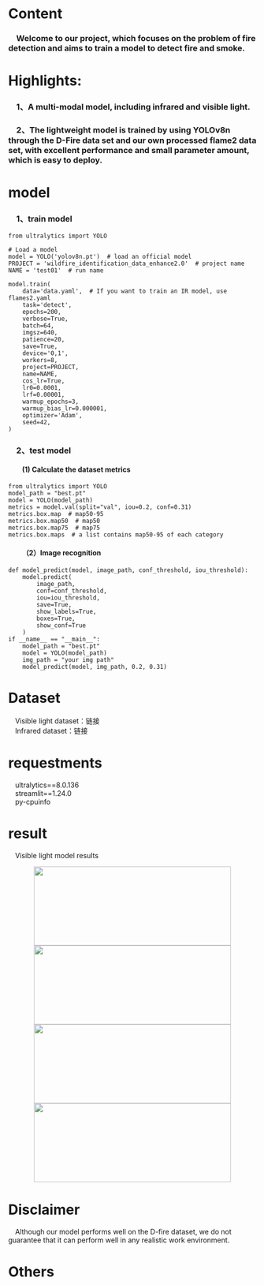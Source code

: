 # Content
### &emsp;Welcome to our project, which focuses on the problem of fire detection and aims to train a model to detect fire and smoke.
# Highlights:
### &emsp;1、A multi-modal model, including infrared and visible light.
### &emsp;2、The lightweight model is trained by using YOLOv8n through the D-Fire data set and our own processed flame2 data set, with excellent performance and small parameter amount, which is easy to deploy.
# model
### &emsp;1、train model
    from ultralytics import YOLO
    
    # Load a model
    model = YOLO('yolov8n.pt')  # load an official model
    PROJECT = 'wildfire_identification_data_enhance2.0'  # project name
    NAME = 'test01'  # run name
    
    model.train(
    	data='data.yaml',  # If you want to train an IR model, use flames2.yaml
    	task='detect',
    	epochs=200,
    	verbose=True,
		batch=64,
    	imgsz=640,
    	patience=20,
    	save=True,
    	device='0,1',
    	workers=8,
    	project=PROJECT,
    	name=NAME,
    	cos_lr=True,
    	lr0=0.0001,
    	lrf=0.00001,
    	warmup_epochs=3,
    	warmup_bias_lr=0.000001,
    	optimizer='Adam',
    	seed=42,
    )
### &emsp;2、test model
#### &emsp;&emsp;(1) Calculate the dataset metrics
    from ultralytics import YOLO
    model_path = "best.pt"
    model = YOLO(model_path)
    metrics = model.val(split="val", iou=0.2, conf=0.31)  
    metrics.box.map  # map50-95
    metrics.box.map50  # map50
    metrics.box.map75  # map75
    metrics.box.maps  # a list contains map50-95 of each category

#### &emsp;&emsp;（2）Image recognition
    def model_predict(model, image_path, conf_threshold, iou_threshold):
	    model.predict(
		    image_path,
		    conf=conf_threshold,
		    iou=iou_threshold,
		    save=True,
		    show_labels=True,
		    boxes=True,
		    show_conf=True
    	)
    if __name__ == "__main__":
		model_path = "best.pt"
    	model = YOLO(model_path)
		img_path = "your img path"
		model_predict(model, img_path, 0.2, 0.31)
# Dataset
&emsp;Visible light dataset：链接<br>
&emsp;Infrared dataset：链接
# requestments
&emsp;ultralytics==8.0.136<br>
&emsp;streamlit==1.24.0<br>
&emsp;py-cpuinfo<br>
# result
&emsp;Visible light model results
<div align="center">
   <img src="https://img2.imgtp.com/2024/03/01/bfWtK7Z4.jpeg"  width=400 height=160><img src="https://img2.imgtp.com/2024/03/01/Qv3nULPH.jpeg" width=400 height=160>
</div>
<div align="center">
   <img src="https://img2.imgtp.com/2024/03/01/eG54KlXV.jpeg"  width=400 height=160><img src="https://img2.imgtp.com/2024/03/01/YKljm6dF.jpeg" width=400 height=160>
</div>

# Disclaimer
&emsp;Although our model performs well on the D-fire dataset, we do not guarantee that it can perform well in any realistic work environment.
# Others

